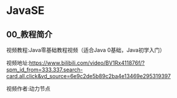 # JavaSE

## 00_教程简介

视频教程:Java零基础教程视频（适合Java 0基础，Java初学入门）

视频地址:https://www.bilibili.com/video/BV1Rx411876f/?spm_id_from=333.337.search-card.all.click&vd_source=6e9c2de5b89c2ba4e13469e295319397

视频作者:动力节点
